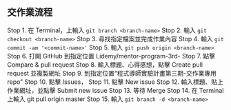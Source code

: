 ## 交作業流程

Stop 1. 在 Terminal，上輸入 `git branch <branch-name>`
Stop 2. 輸入 `git checkout <branch-name>`
Stop 3. 尋找指定檔案並完成作業內容
Stop 4. 輸入 `git commit -am '<commit-name>'`
Stop 5. 輸入 `git push origin <branch-name>`
Stop 6. 打開 GitHub 到指定位置 Lidemy/mentor-program-3rd-<username>
Stop 7. 點擊 Compare & pull request
Stop 8. 輸入標題、心得感想，點擊 Create pull request 並複製網址
Stop 9. 到指定位置“程式導師實驗計畫第三期-交作業專用 repo”
Stop 10. 點擊 Issues，
Stop 11. 點擊 New issue
Stop 12. 輸入標題、貼上作業網址，並點擊 Submit new issue
Stop 13. 等待 Merge
Stop 14. 在 Terminal 上輸入 git pull origin master
Stop 15. 輸入 `git branch -d <branch-name>`
 
